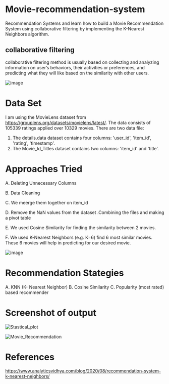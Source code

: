 # Movie-recommendation-system
Recommendation Systems and learn how to build a Movie Recommendation System using collaborative filtering by implementing the K-Nearest Neighbors algorithm.
## collaborative filtering
collaborative filtering method is usually based on collecting and analyzing information on user’s behaviors, their activities or preferences, and predicting what they will like based on the similarity with other users.

![image](https://user-images.githubusercontent.com/59818604/132089785-0c7fb709-fadf-4b3b-b157-563b0b565751.png)

# Data Set
I am using the MovieLens dataset from https://grouplens.org/datasets/movielens/latest/. The data consists of 105339 ratings applied over 10329 movies.
There are two data file:
1. The details.data dataset contains four columns:
'user_id', 'item_id', 'rating', 'timestamp'.
2. The Movie_Id_Titles dataset contains two columns:
'item_id' and 'title'.
# Approaches Tried
A. Deleting Unnecessary Columns

B. Data Cleaning

C. We meerge them together on item_id

D. Remove the NaN values from the dataset .Combining the files and making a pivot table

E. We used Cosine Similarity for finding the similarity between 2 movies.

F. We used K-Nearest Neighbors (e.g. K=6) find 6 most similar movies. These 6 movies will help in predicting for our desired movie. 


![image](https://user-images.githubusercontent.com/59818604/132088502-b56a39a3-2f42-4db1-a784-dfc0c73d025f.png)

# Recommendation Stategies
A. KNN (K- Nearest Neighbor)
B. Cosine Similarity
C. Popularity (most rated) based recommender

# Screenshot of output

![Stastical_plot](https://user-images.githubusercontent.com/59818604/132090325-3df419c6-fdab-4aaf-8f36-dadf1d7d7304.png)

![Movie_Recommendation](https://user-images.githubusercontent.com/59818604/132090306-418f85e8-bc21-4e58-83b7-6ec23f2bc6ea.png)



# References
https://www.analyticsvidhya.com/blog/2020/08/recommendation-system-k-nearest-neighbors/

